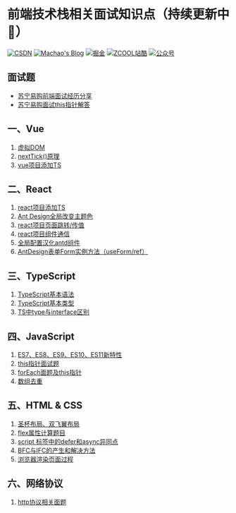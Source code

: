 # 前端技术栈相关面试知识点（持续更新中:running:）

<!-- ## 相关链接 -->
[![CSDN](https://img.shields.io/badge/CSDN-@情非得已小猿猿-orange)](https://blog.csdn.net/weixin_43924228)
[![Machao's Blog](https://img.shields.io/badge/Blog-@马超-green)](https://machao07.github.io)
[![掘金](https://img.shields.io/badge/掘金-@情非得已小猿猿-blue)](https://juejin.cn/user/1337486669527096)
[![ZCOOL站酷](https://img.shields.io/badge/ZCOOL站酷-@情非得已小猿猿-yellow)](https://machao07.zcool.com.cn)
[![公众号](https://img.shields.io/badge/公众号-@情非得已小猿猿-greentea)](https://machao07.github.io/img/official_account.jpg)


<!-- 1️⃣&nbsp;[CSDN](https://blog.csdn.net/weixin_43924228)&emsp;2️⃣&nbsp;[Machao's Blog](https://machao07.github.io/)&emsp;3️⃣&nbsp;[ZCOOL站酷](https://machao07.zcool.com.cn/) -->

## 面试题
- [苏宁易购前端面试经历分享](https://blog.csdn.net/weixin_43924228/article/details/90699272)
- [苏宁易购面试this指针解答](https://blog.csdn.net/weixin_43924228/article/details/90755267)

## 一、Vue
1. [虚拟DOM](https://github.com/machao07/interview-questions/issues/1)
2. [nextTick()原理](https://blog.csdn.net/weixin_43924228/article/details/106548886)
3. [vue项目添加TS](https://github.com/machao07/interview-questions/issues/7)

## 二、React
1. [react项目添加TS](https://github.com/machao07/interview-questions/issues/2)
2. [Ant Design全局改变主题色](https://github.com/machao07/react-admin/issues/1)
3. [react项目页面跳转/传值](https://github.com/machao07/react-admin/issues/3)
4. [react项目组件通信](https://github.com/machao07/react-admin/issues/4)
5. [全局配置汉化antd组件](https://github.com/machao07/react-admin/issues/2)
6. [AntDesign表单Form实例方法（useForm/ref）](https://github.com/machao07/react-admin/issues/5)

## 三、TypeScript
1. [TypeScript基本语法](https://github.com/machao07/interview-questions/issues/3)
2. [TypeScript基本类型](https://github.com/machao07/interview-questions/issues/10)
3. [TS中type与interface区别](https://github.com/machao07/interview-questions/issues/12)

## 四、JavaScript
1. [ES7、ES8、ES9、ES10、ES11新特性](https://github.com/machao07/interview-questions/issues/4)
2. [this指针面试题](https://github.com/machao07/interview-questions/issues/9)
3. [forEach面题及this指针](https://github.com/machao07/interview-questions/issues/11)
4. [数组去重](https://github.com/machao07/interview-questions/issues/13)

## 五、HTML & CSS
1. [圣杯布局、双飞翼布局](https://github.com/machao07/interview-questions/issues/6)
2. [flex属性计算题目](https://github.com/machao07/interview-questions/issues/5)
3. [script 标签中的defer和async异同点](https://github.com/machao07/interview-questions/issues/8)
4. [BFC与IFC的产生和解决方法](https://github.com/machao07/interview-questions/issues/14)
5. [浏览器渲染页面过程](https://github.com/machao07/interview-questions/issues/16)

## 六、网络协议
1. [http协议相关面题](https://github.com/machao07/interview-questions/issues/15)

